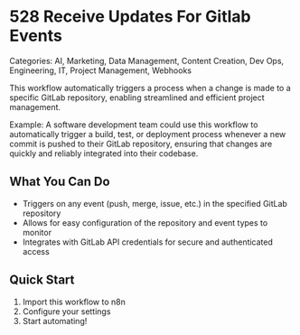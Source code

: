 # 528 Receive Updates For Gitlab Events

Categories: AI, Marketing, Data Management, Content Creation, Dev Ops, Engineering, IT, Project Management, Webhooks

This workflow automatically triggers a process when a change is made to a specific GitLab repository, enabling streamlined and efficient project management.

Example: A software development team could use this workflow to automatically trigger a build, test, or deployment process whenever a new commit is pushed to their GitLab repository, ensuring that changes are quickly and reliably integrated into their codebase.

## What You Can Do
- Triggers on any event (push, merge, issue, etc.) in the specified GitLab repository
- Allows for easy configuration of the repository and event types to monitor
- Integrates with GitLab API credentials for secure and authenticated access

## Quick Start
1. Import this workflow to n8n
2. Configure your settings
3. Start automating!


